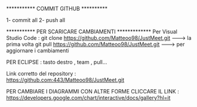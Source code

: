 *********** COMMIT GITHUB **********

1- commit all
2- push all

*********** PER SCARICARE CAMBIAMENTI *************
Per Visual Studio Code :
git clone https://github.com/Matteoo98/JustMeet.git ---> la prima volta
git pull https://github.com/Matteoo98/JustMeet.git  ---> per aggiornare i cambiamenti
 
PER ECLIPSE :
tasto destro , team , pull... 

Link corretto del repository :
https://github.com:443/Matteoo98/JustMeet.git

PER CAMBIARE I DIAGRAMMI CON ALTRE FORME CLICCARE IL LINK : https://developers.google.com/chart/interactive/docs/gallery?hl=it
